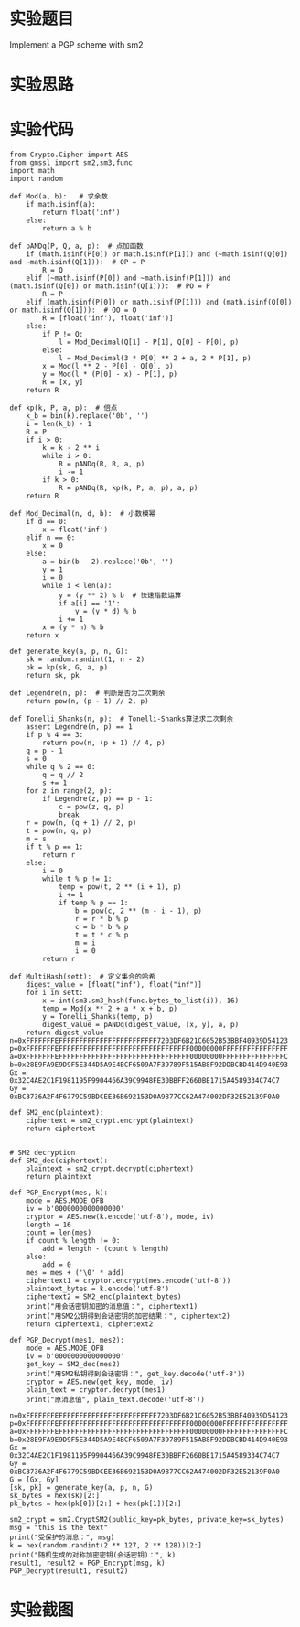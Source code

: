 # 实验题目
Implement a PGP scheme with sm2
# 实验思路

# 实验代码
    from Crypto.Cipher import AES
    from gmssl import sm2,sm3,func
    import math
    import random

    def Mod(a, b):   # 求余数
        if math.isinf(a):
            return float('inf')
        else:
            return a % b

    def pANDq(P, Q, a, p):  # 点加函数
        if (math.isinf(P[0]) or math.isinf(P[1])) and (~math.isinf(Q[0]) and ~math.isinf(Q[1])):  # OP = P
            R = Q
        elif (~math.isinf(P[0]) and ~math.isinf(P[1])) and (math.isinf(Q[0]) or math.isinf(Q[1])):  # PO = P
            R = P
        elif (math.isinf(P[0]) or math.isinf(P[1])) and (math.isinf(Q[0]) or math.isinf(Q[1])):  # OO = O
            R = [float('inf'), float('inf')]
        else:
            if P != Q:
                l = Mod_Decimal(Q[1] - P[1], Q[0] - P[0], p)
            else:
                l = Mod_Decimal(3 * P[0] ** 2 + a, 2 * P[1], p)
            x = Mod(l ** 2 - P[0] - Q[0], p)
            y = Mod(l * (P[0] - x) - P[1], p)
            R = [x, y]
        return R

    def kp(k, P, a, p):  # 倍点
        k_b = bin(k).replace('0b', '')
        i = len(k_b) - 1
        R = P
        if i > 0:
            k = k - 2 ** i
            while i > 0:
                R = pANDq(R, R, a, p)
                i -= 1
            if k > 0:
                R = pANDq(R, kp(k, P, a, p), a, p)
        return R

    def Mod_Decimal(n, d, b):  # 小数模幂
        if d == 0:
            x = float('inf')
        elif n == 0:
            x = 0
        else:
            a = bin(b - 2).replace('0b', '')
            y = 1
            i = 0
            while i < len(a):
                y = (y ** 2) % b  # 快速指数运算
                if a[i] == '1':
                    y = (y * d) % b
                i += 1
            x = (y * n) % b
        return x

    def generate_key(a, p, n, G):
        sk = random.randint(1, n - 2)
        pk = kp(sk, G, a, p)
        return sk, pk
    
    def Legendre(n, p):  # 判断是否为二次剩余
        return pow(n, (p - 1) // 2, p)
    
    def Tonelli_Shanks(n, p):  # Tonelli-Shanks算法求二次剩余
        assert Legendre(n, p) == 1
        if p % 4 == 3:
            return pow(n, (p + 1) // 4, p)
        q = p - 1
        s = 0
        while q % 2 == 0:
            q = q // 2
            s += 1
        for z in range(2, p):
            if Legendre(z, p) == p - 1:
                c = pow(z, q, p)
                break
        r = pow(n, (q + 1) // 2, p)
        t = pow(n, q, p)
        m = s
        if t % p == 1:
            return r
        else:
            i = 0
            while t % p != 1:
                temp = pow(t, 2 ** (i + 1), p)
                i += 1
                if temp % p == 1:
                    b = pow(c, 2 ** (m - i - 1), p)
                    r = r * b % p
                    c = b * b % p
                    t = t * c % p
                    m = i
                    i = 0
            return r

    def MultiHash(sett):  # 定义集合的哈希
        digest_value = [float("inf"), float("inf")]
        for i in sett:
            x = int(sm3.sm3_hash(func.bytes_to_list(i)), 16)
            temp = Mod(x ** 2 + a * x + b, p)
            y = Tonelli_Shanks(temp, p)
            digest_value = pANDq(digest_value, [x, y], a, p)
        return digest_value
    n=0xFFFFFFFEFFFFFFFFFFFFFFFFFFFFFFFF7203DF6B21C6052B53BBF40939D54123    
    p=0xFFFFFFFEFFFFFFFFFFFFFFFFFFFFFFFFFFFFFFFF00000000FFFFFFFFFFFFFFFF
    a=0xFFFFFFFEFFFFFFFFFFFFFFFFFFFFFFFFFFFFFFFF00000000FFFFFFFFFFFFFFFC
    b=0x28E9FA9E9D9F5E344D5A9E4BCF6509A7F39789F515AB8F92DDBCBD414D940E93
    Gx = 0x32C4AE2C1F1981195F9904466A39C9948FE30BBFF2660BE1715A4589334C74C7
    Gy = 0xBC3736A2F4F6779C59BDCEE36B692153D0A9877CC62A474002DF32E52139F0A0

    def SM2_enc(plaintext):
        ciphertext = sm2_crypt.encrypt(plaintext)
        return ciphertext


    # SM2 decryption
    def SM2_dec(ciphertext):
        plaintext = sm2_crypt.decrypt(ciphertext)
        return plaintext

    def PGP_Encrypt(mes, k):
        mode = AES.MODE_OFB
        iv = b'0000000000000000'
        cryptor = AES.new(k.encode('utf-8'), mode, iv)
        length = 16
        count = len(mes)
        if count % length != 0:
            add = length - (count % length)
        else:
            add = 0
        mes = mes + ('\0' * add)
        ciphertext1 = cryptor.encrypt(mes.encode('utf-8'))
        plaintext_bytes = k.encode('utf-8')
        ciphertext2 = SM2_enc(plaintext_bytes)
        print("用会话密钥加密的消息值：", ciphertext1)
        print("用SM2公钥得到会话密钥的加密结果：", ciphertext2)
        return ciphertext1, ciphertext2

    def PGP_Decrypt(mes1, mes2):
        mode = AES.MODE_OFB
        iv = b'0000000000000000'
        get_key = SM2_dec(mes2)
        print("用SM2私钥得到会话密钥：", get_key.decode('utf-8'))
        cryptor = AES.new(get_key, mode, iv)
        plain_text = cryptor.decrypt(mes1)
        print("原消息值", plain_text.decode('utf-8'))

    n=0xFFFFFFFEFFFFFFFFFFFFFFFFFFFFFFFF7203DF6B21C6052B53BBF40939D54123
    p=0xFFFFFFFEFFFFFFFFFFFFFFFFFFFFFFFFFFFFFFFF00000000FFFFFFFFFFFFFFFF
    a=0xFFFFFFFEFFFFFFFFFFFFFFFFFFFFFFFFFFFFFFFF00000000FFFFFFFFFFFFFFFC
    b=0x28E9FA9E9D9F5E344D5A9E4BCF6509A7F39789F515AB8F92DDBCBD414D940E93
    Gx = 0x32C4AE2C1F1981195F9904466A39C9948FE30BBFF2660BE1715A4589334C74C7
    Gy = 0xBC3736A2F4F6779C59BDCEE36B692153D0A9877CC62A474002DF32E52139F0A0    
    G = [Gx, Gy]
    [sk, pk] = generate_key(a, p, n, G)    
    sk_bytes = hex(sk)[2:]
    pk_bytes = hex(pk[0])[2:] + hex(pk[1])[2:]

    sm2_crypt = sm2.CryptSM2(public_key=pk_bytes, private_key=sk_bytes)
    msg = "this is the text"
    print("受保护的消息：", msg)
    k = hex(random.randint(2 ** 127, 2 ** 128))[2:]
    print("随机生成的对称加密密钥(会话密钥)：", k)
    result1, result2 = PGP_Encrypt(msg, k)
    PGP_Decrypt(result1, result2)
    
# 实验截图
